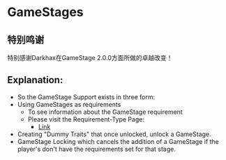 # GameStages

## 特别鸣谢
特别感谢Darkhax在GameStage 2.0.0方面所做的卓越改变！

## Explanation:
- So the GameStage Support exists in three form:
- Using GameStages as requirements
    - To see information about the GameStage requirement
    - Please visit the Requirement-Type Page:
        - [Link](/Mods/CompatSkills/Requirements/Requirements/)
- Creating "Dummy Traits" that once unlocked, unlock a GameStage.
- GameStage Locking which cancels the addition of a GameStage if the player's don't have the requirements set for that stage.